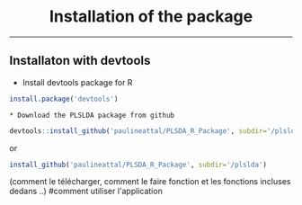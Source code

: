 # <center>**Installation of the package**</center>

----

## Installaton with devtools

* Install devtools package for R
```r
install.package('devtools')
```
    * Download the PLSLDA package from github
```r
devtools::install_github('paulineattal/PLSDA_R_Package', subdir='/plslda')
```
or
```r
install_github('paulineattal/PLSDA_R_Package', subdir='/plslda')
```

(comment le télécharger, comment le faire fonction et les fonctions incluses dedans ..)
#comment utiliser l'application
